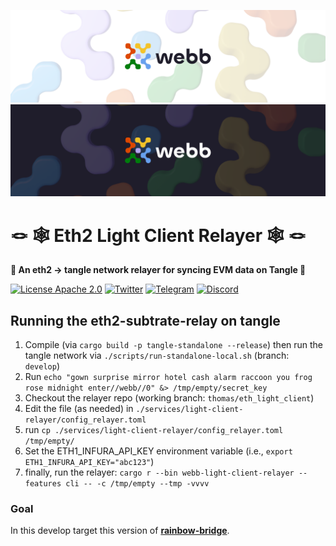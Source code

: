 <div align="center">
<a href="https://www.webb.tools/">
    
![Webb Logo](./assets/webb_banner_light.png#gh-light-mode-only)
![Webb Logo](./assets/webb_banner_dark.png#gh-dark-mode-only)
  </a>
  </div>
<h1 align="left"> 🪢 🕸️ Eth2 Light Client Relayer 🕸️ 🪢 </h1>
<p align="left">
    <strong>🚀 An eth2 -> tangle network relayer for syncing EVM data on Tangle 🚀</strong>
</p>

<div align="left" >

[![License Apache 2.0](https://img.shields.io/badge/License-Apache%202.0-blue.svg?style=flat-square)](https://opensource.org/licenses/Apache-2.0)
[![Twitter](https://img.shields.io/twitter/follow/webbprotocol.svg?style=flat-square&label=Twitter&color=1DA1F2)](https://twitter.com/webbprotocol)
[![Telegram](https://img.shields.io/badge/Telegram-gray?logo=telegram)](https://t.me/webbprotocol)
[![Discord](https://img.shields.io/discord/833784453251596298.svg?style=flat-square&label=Discord&logo=discord)](https://discord.gg/cv8EfJu3Tn)

</div>

## Running the eth2-subtrate-relay on tangle

1. Compile (via `cargo build -p tangle-standalone --release`) then run the tangle network via `./scripts/run-standalone-local.sh` (branch: `develop`)
2. Run `echo "gown surprise mirror hotel cash alarm raccoon you frog rose midnight enter//webb//0" &> /tmp/empty/secret_key`
4. Checkout the relayer repo (working branch: `thomas/eth_light_client`)
5. Edit the file (as needed) in `./services/light-client-relayer/config_relayer.toml`
6. run `cp ./services/light-client-relayer/config_relayer.toml /tmp/empty/`
7. Set the ETH1_INFURA_API_KEY environment variable (i.e., `export ETH1_INFURA_API_KEY="abc123"`)
8. finally, run the relayer: `cargo r --bin webb-light-client-relayer --features cli -- -c /tmp/empty --tmp -vvvv`

### Goal
In this develop target this version of [**rainbow-bridge**](https://github.com/aurora-is-near/rainbow-bridge/tree/319cc61afeb1dbf3692e280dfa18e7b455542b16).